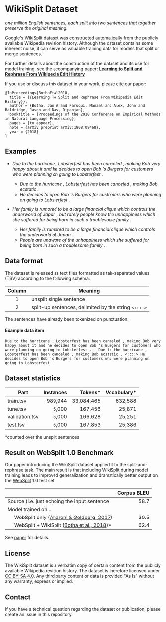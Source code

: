 # WikiSplit Dataset

*one million English sentences, each split into two sentences that together
preserve the original meaning.*

Google's WikiSplit dataset was constructed automatically from the publicly
available Wikipedia revision history. Although the dataset contains some
inherent noise, it can serve as valuable training data for models that split or
merge sentences.

For further details about the construction of the dataset and its use for model
training, see the accompanying paper:
**[Learning to Split and Rephrase From Wikipedia Edit History](https://arxiv.org/abs/1808.09468)**

If you use or discuss this dataset in your work, please cite our paper:

```
@InProceedings{BothaEtAl2018,
  title = {{Learning To Split and Rephrase From Wikipedia Edit History}},
  author = {Botha, Jan A and Faruqui, Manaal and Alex, John and Baldridge, Jason and Das, Dipanjan},
  booktitle = {Proceedings of the 2018 Conference on Empirical Methods in Natural Language Processing},
  pages = {to appear},
  note = {arXiv preprint arXiv:1808.09468},
  year = {2018}
}
```

## Examples

*   *Due to the hurricane , Lobsterfest has been canceled , making Bob very
    happy about it and he decides to open Bob 's Burgers for customers who were
    planning on going to Lobsterfest .*

    *   *Due to the hurricane , Lobsterfest has been canceled , making Bob
        ecstatic .*
    *   *He decides to open Bob 's Burgers for customers who were planning on
        going to Lobsterfest .*

*   *Her family is rumored to be a large financial clique which controls the
    underworld of Japan , but rarely people know the unhappiness which she
    suffered for being born in such a troublesome family .*

    *   *Her family is rumored to be a large financial clique which controls the
        underworld of Japan .*
    *   *People are unaware of the unhappiness which she suffered for being born
        in such a troublesome family .*

## Data format

The dataset is released as text files formatted as tab-separated values (TSV)
according to the following schema:

Column | Meaning
:-----:| ----------------------------------------------------
1      | unsplit single sentence
2      | split-up sentences, delimited by the string `<::::>`

The sentences have already been tokenized on punctuation.

#### Example data item

```
Due to the hurricane , Lobsterfest has been canceled , making Bob very happy about it and he decides to open Bob 's Burgers for customers who were planning on going to Lobsterfest .	Due to the hurricane , Lobsterfest has been canceled , making Bob ecstatic . <::::> He decides to open Bob 's Burgers for customers who were planning on going to Lobsterfest .
```

## Dataset statistics

Part           | Instances | Tokens*    | Vocabulary*
-------------- | ---------:| ----------:| ----------:
train.tsv      | 989,944   | 33,084,465 | 632,588
tune.tsv       | 5,000     | 167,456    | 25,871
validation.tsv | 5,000     | 166,628    | 25,251
test.tsv       | 5,000     | 167,853    | 25,386

\*counted over the unsplit sentences

## Result on WebSplit 1.0 Benchmark

Our paper introducing the WikiSplit dataset applied it to the split-and-rephrase
task. The main result is that including WikiSplit during model training leads to
improved generalization and dramatically better output on the
[WebSplit](https://github.com/shashiongithub/Split-and-Rephrase) 1.0 test set.

|                                               | Corpus BLEU |
| --------------------------------------------- | -----------:|
| Source (i.e. just echoing the input sentence  | 58.7        |
| Model trained on...                           |             |
| &nbsp;&nbsp;&nbsp;&nbsp; WebSplit only ([Aharoni & Goldberg, 2017](http\://aclweb.org/anthology/P18-2114))   | 30.5
| &nbsp;&nbsp;&nbsp;&nbsp; WebSplit + WikiSplit ([Botha et al., 2018](https\://arxiv.org/pdf/1808.09468.pdf))* | 62.4

See [paper](https://arxiv.org/pdf/1808.09468.pdf) for details.

## License

The WikiSplit dataset is a verbatim copy of certain content from the publicly
available Wikipedia revision history. The dataset is therefore licensed under
[CC BY-SA 4.0](http://creativecommons.org/licenses/by-sa/4.0/). Any third party
content or data is provided "As Is" without any warranty, express or implied.

## Contact

If you have a technical question regarding the dataset or publication, please
create an issue in this repository.
